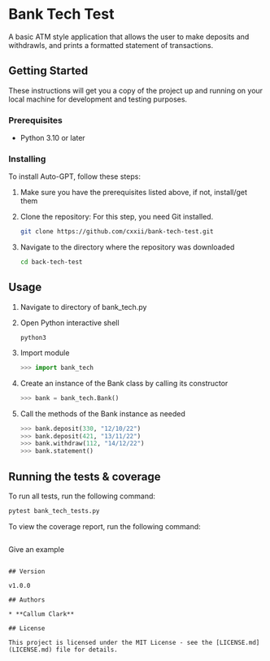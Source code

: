 # Bank Tech Test

A basic ATM style application that allows the user to make deposits and withdrawls, and prints a formatted statement of transactions.

## Getting Started

These instructions will get you a copy of the project up and running on your local machine for development and testing purposes.

### Prerequisites

* Python 3.10 or later

### Installing

To install Auto-GPT, follow these steps:

1. Make sure you have the prerequisites listed above, if not, install/get them

2. Clone the repository: For this step, you need Git installed.

   ```bash
   git clone https://github.com/cxxii/bank-tech-test.git
   ```

3. Navigate to the directory where the repository was downloaded

    ```bash
    cd back-tech-test
    ```

## Usage

1. Navigate to directory of bank_tech.py

2. Open Python interactive shell

    ```
    python3
    ```

3. Import module

    ```python
    >>> import bank_tech
    ```

4. Create an instance of the Bank class by calling its constructor

    ```python
    >>> bank = bank_tech.Bank()
    ```

5. Call the methods of the Bank instance as needed

    ```python
    >>> bank.deposit(330, "12/10/22")
    >>> bank.deposit(421, "13/11/22")
    >>> bank.withdraw(112, "14/12/22")
    >>> bank.statement()
    ```

## Running the tests & coverage

To run all tests, run the following command:

```bash
pytest bank_tech_tests.py
```

To view the coverage report, run the following command:
```bash


```
Give an example
```

## Version

v1.0.0

## Authors

* **Callum Clark**

## License

This project is licensed under the MIT License - see the [LICENSE.md](LICENSE.md) file for details.
